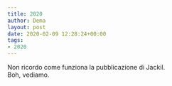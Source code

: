 ```yaml
---
title: 2020  
author: Dema
layout: post
date: 2020-02-09 12:28:24+00:00
tags: 
- 2020
---
```


Non ricordo come funziona la pubblicazione di Jackil. 			
Boh, vediamo. 


